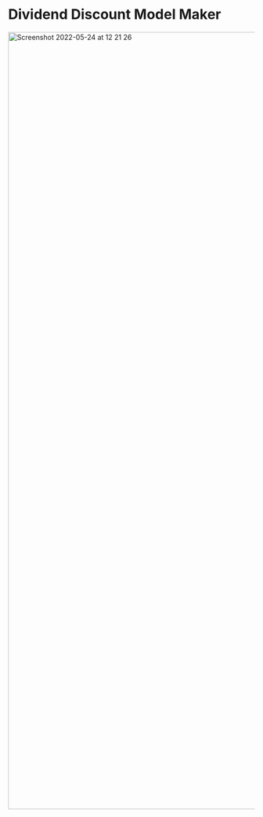 # Dividend Discount Model Maker

<img width="1583" alt="Screenshot 2022-05-24 at 12 21 26" src="https://user-images.githubusercontent.com/87500491/170023278-de379d30-d9e0-45bf-9dde-343d2b83995b.png">
